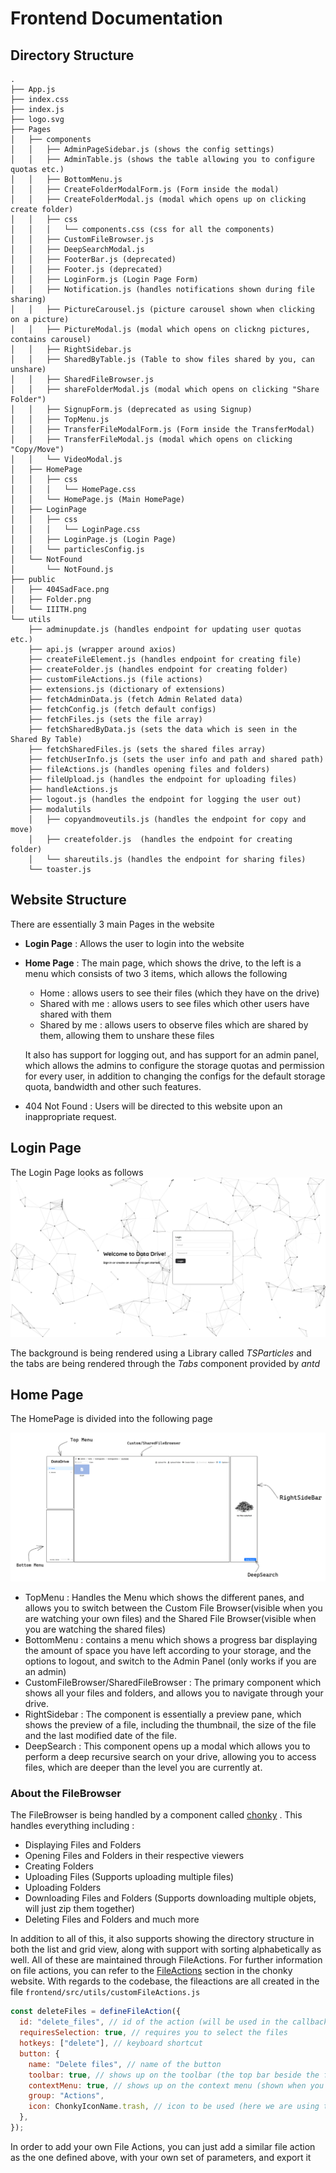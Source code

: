 # Frontend Documentation

## Directory Structure
```
.
├── App.js
├── index.css
├── index.js
├── logo.svg
├── Pages
│   ├── components
│   │   ├── AdminPageSidebar.js (shows the config settings)
│   │   ├── AdminTable.js (shows the table allowing you to configure quotas etc.)
│   │   ├── BottomMenu.js 
│   │   ├── CreateFolderModalForm.js (Form inside the modal)
│   │   ├── CreateFolderModal.js (modal which opens up on clicking create folder)
│   │   ├── css
│   │   │   └── components.css (css for all the components)
│   │   ├── CustomFileBrowser.js 
│   │   ├── DeepSearchModal.js 
│   │   ├── FooterBar.js (deprecated)
│   │   ├── Footer.js (deprecated)
│   │   ├── LoginForm.js (Login Page Form)
│   │   ├── Notification.js (handles notifications shown during file sharing)
│   │   ├── PictureCarousel.js (picture carousel shown when clicking on a picture)
│   │   ├── PictureModal.js (modal which opens on clickng pictures, contains carousel)
│   │   ├── RightSidebar.js 
│   │   ├── SharedByTable.js (Table to show files shared by you, can unshare)
│   │   ├── SharedFileBrowser.js 
│   │   ├── shareFolderModal.js (modal which opens on clicking "Share Folder")
│   │   ├── SignupForm.js (deprecated as using Signup)
│   │   ├── TopMenu.js 
│   │   ├── TransferFileModalForm.js (Form inside the TransferModal)
│   │   ├── TransferFileModal.js (modal which opens on clicking "Copy/Move")
│   │   └── VideoModal.js
│   ├── HomePage
│   │   ├── css
│   │   │   └── HomePage.css
│   │   └── HomePage.js (Main HomePage)
│   ├── LoginPage
│   │   ├── css
│   │   │   └── LoginPage.css
│   │   ├── LoginPage.js (Login Page)
│   │   └── particlesConfig.js
│   └── NotFound
│       └── NotFound.js
├── public
│   ├── 404SadFace.png
│   ├── Folder.png
│   └── IIITH.png
└── utils
    ├── adminupdate.js (handles endpoint for updating user quotas etc.)
    ├── api.js (wrapper around axios)
    ├── createFileElement.js (handles endpoint for creating file)
    ├── createFolder.js (handles endpoint for creating folder)
    ├── customFileActions.js (file actions)
    ├── extensions.js (dictionary of extensions)
    ├── fetchAdminData.js (fetch Admin Related data)
    ├── fetchConfig.js (fetch default configs)
    ├── fetchFiles.js (sets the file array)
    ├── fetchSharedByData.js (sets the data which is seen in the Shared By Table)
    ├── fetchSharedFiles.js (sets the shared files array)
    ├── fetchUserInfo.js (sets the user info and path and shared path)
    ├── fileActions.js (handles opening files and folders)
    ├── fileUpload.js (handles the endpoint for uploading files)
    ├── handleActions.js 
    ├── logout.js (handles the endpoint for logging the user out)
    ├── modalutils
    │   ├── copyandmoveutils.js (handles the endpoint for copy and move)
    │   ├── createfolder.js  (handles the endpoint for creating folder)
    │   └── shareutils.js (handles the endpoint for sharing files)
    └── toaster.js
```

## Website Structure

There are essentially 3 main Pages in the website

- **Login Page** : Allows the user to login into the website
- **Home Page** : The main page, which shows the drive, to the left is a menu which consists of two 3 items, which allows the following

    -   Home : allows users to see their files (which they have on the drive)
    -   Shared with me : allows users to see files which other users have shared with them
    -   Shared by me : allows users to observe files which are shared by them, allowing them to unshare these files

    It also has support for logging out, and has support for an admin panel, which allows the admins to configure the storage quotas and permission for every user, in addition to changing the configs for the default storage quota, bandwidth and other such features.

- 404 Not Found : Users will be directed to this website upon an inappropriate request.

## Login Page
The Login Page looks as follows
 ![image](./images/LoginPage.png)

The background is being rendered using a Library called *TSParticles* and the tabs are being rendered through the *Tabs* component provided by *antd*

## Home Page

The HomePage is divided into the following page 
 
 ![image](./images/HomePage.png)

 - TopMenu : Handles the Menu which shows the different panes, and allows you to switch between the Custom File Browser(visible when you are watching your own files) and the Shared File Browser(visible when you are watching the shared files)
 - BottomMenu : contains a menu which shows a progress bar displaying the amount of space you have left according to your storage, and the options to logout, and switch to the Admin Panel (only works if you are an admin)
 - CustomFileBrowser/SharedFileBrowser : The primary component which shows all your files and folders, and allows you to navigate through your drive. 
 - RightSidebar : The component is essentially a preview pane, which shows the preview of a file, including the thumbnail, the size of the file and the last modified date of the file.
 - DeepSearch : This component opens up a modal which allows you to perform a deep recursive search on your drive, allowing you to access files, which are deeper than the level you are currently at.



### About the FileBrowser 

The FileBrowser is being handled by a component called [chonky](https://chonky.io/) . This handles everything including : 

- Displaying Files and Folders
- Opening Files and Folders in their respective viewers
- Creating Folders
- Uploading Files (Supports uploading multiple files)
- Uploading Folders 
- Downloading Files and Folders (Supports downloading multiple objets, will just zip them together)
- Deleting Files and Folders and much more

In addition to all of this, it also supports showing the directory structure in both the list and grid view, along with support with sorting alphabetically as well. All of these are maintained through FileActions. For further information on file actions, you can refer to the [FileActions](https://chonky.io/docs/2.x/file-actions/basics) section in the chonky website. With regards to the codebase, the fileactions are all created in the file `frontend/src/utils/customFileActions.js`

```js
const deleteFiles = defineFileAction({
  id: "delete_files", // id of the action (will be used in the callback function in HomePage.js)
  requiresSelection: true, // requires you to select the files
  hotkeys: ["delete"], // keyboard shortcut
  button: {
    name: "Delete files", // name of the button
    toolbar: true, // shows up on the toolbar (the top bar beside the folder chain)
    contextMenu: true, // shows up on the context menu (shown when you right click)
    group: "Actions", 
    icon: ChonkyIconName.trash, // icon to be used (here we are using the chonkyIcons Library, can use your own library)
  },
});
```

In order to add your own File Actions, you can just add a similar file action as the one defined above, with your own set of parameters, and export it 

